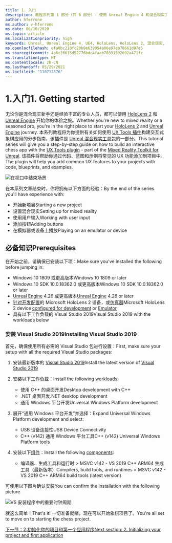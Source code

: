 ```yaml
---
title: 1. 入门
description: 教程系列第 1 部分（共 6 部分）- 使用 Unreal Engine 4 和混合现实工具包 UX Tools 插件构建一款象棋应用
author: hferrone
ms.author: v-hferrone
ms.date: 06/10/2020
ms.topic: article
ms.localizationpriority: high
keywords: Unreal, Unreal Engine 4, UE4, HoloLens, HoloLens 2, 混合现实, 教程, 入门, mrtk, uxt, UX Tools, 文档, 混合现实头戴显示设备, windows 混合现实头戴显示设备, 虚拟现实头戴显示设备
ms.openlocfilehash: efa0bc210fc20b9e639954a06e97eb78661d87e5
ms.sourcegitcommit: 4a6c26615d52776bdc4faab70391592092a471fc
ms.translationtype: HT
ms.contentlocale: zh-CN
ms.lasthandoff: 05/29/2021
ms.locfileid: "110712576"
---
```

# <a name="1-getting-started"></a><span data-ttu-id="d3d92-104">1.入门</span><span class="sxs-lookup"><span data-stu-id="d3d92-104">1. Getting started</span></span>

<span data-ttu-id="d3d92-105">无论你是混合现实新手还是经验丰富的专业人员，都可以使用 [HoloLens 2](../../../index.yml) 和 [Unreal Engine](https://www.unrealengine.com/en-US/) 开始你的体验之旅。</span><span class="sxs-lookup"><span data-stu-id="d3d92-105">Whether you're new to mixed reality or a seasoned pro, you're in the right place to start your [HoloLens 2](../../../index.yml) and [Unreal Engine](https://www.unrealengine.com/en-US/) journey.</span></span> <span data-ttu-id="d3d92-106">本系列教程将为你提供有关如何使用 [UX Tools 插件](https://github.com/microsoft/MixedReality-UXTools-Unreal)构建交互式象棋应用的分步指南，该插件是 [Unreal 混合现实工具包](https://github.com/microsoft/MixedRealityToolkit-Unreal)的一部分。</span><span class="sxs-lookup"><span data-stu-id="d3d92-106">This tutorial series will give you a step-by-step guide on how to build an interactive chess app with the [UX Tools plugin](https://github.com/microsoft/MixedReality-UXTools-Unreal) - part of the [Mixed Reality Toolkit for Unreal](https://github.com/microsoft/MixedRealityToolkit-Unreal).</span></span> <span data-ttu-id="d3d92-107">该插件将帮助你通过代码、蓝图和示例将常见的 UX 功能添加到项目中。</span><span class="sxs-lookup"><span data-stu-id="d3d92-107">The plugin will help you add common UX features to your projects with code, blueprints, and examples.</span></span> 

![在视口中结束场景](images/unreal-uxt/5-endscene.PNG)

<span data-ttu-id="d3d92-109">在本系列文章结束时，你将拥有以下方面的经验：</span><span class="sxs-lookup"><span data-stu-id="d3d92-109">By the end of the series you'll have experience with:</span></span>
* <span data-ttu-id="d3d92-110">开始新项目</span><span class="sxs-lookup"><span data-stu-id="d3d92-110">Starting a new project</span></span>
* <span data-ttu-id="d3d92-111">设置混合现实</span><span class="sxs-lookup"><span data-stu-id="d3d92-111">Setting up for mixed reality</span></span>
* <span data-ttu-id="d3d92-112">使用用户输入</span><span class="sxs-lookup"><span data-stu-id="d3d92-112">Working with user input</span></span>
* <span data-ttu-id="d3d92-113">添加按钮</span><span class="sxs-lookup"><span data-stu-id="d3d92-113">Adding buttons</span></span>
* <span data-ttu-id="d3d92-114">在模拟器或设备上播放</span><span class="sxs-lookup"><span data-stu-id="d3d92-114">Playing on an emulator or device</span></span>

## <a name="prerequisites"></a><span data-ttu-id="d3d92-115">必备知识</span><span class="sxs-lookup"><span data-stu-id="d3d92-115">Prerequisites</span></span>

<span data-ttu-id="d3d92-116">在开始之前，请确保已安装以下项：</span><span class="sxs-lookup"><span data-stu-id="d3d92-116">Make sure you've installed the following before jumping in:</span></span>
* <span data-ttu-id="d3d92-117">Windows 10 1809 或更高版本</span><span class="sxs-lookup"><span data-stu-id="d3d92-117">Windows 10 1809 or later</span></span>
* <span data-ttu-id="d3d92-118">Windows 10 SDK 10.0.18362.0 或更高版本</span><span class="sxs-lookup"><span data-stu-id="d3d92-118">Windows 10 SDK 10.0.18362.0 or later</span></span>
* <span data-ttu-id="d3d92-119">[Unreal Engine](https://www.unrealengine.com/en-US/get-now) 4.26 或更高版本</span><span class="sxs-lookup"><span data-stu-id="d3d92-119">[Unreal Engine](https://www.unrealengine.com/en-US/get-now) 4.26 or later</span></span>
* <span data-ttu-id="d3d92-120">[针对开发配置](../../platform-capabilities-and-apis/using-visual-studio.md#enabling-developer-mode)的 Microsoft HoloLens 2 设备，或[仿真器](../../platform-capabilities-and-apis/using-the-hololens-emulator.md#hololens-2-emulator-overview)</span><span class="sxs-lookup"><span data-stu-id="d3d92-120">Microsoft HoloLens 2 device [configured for development](../../platform-capabilities-and-apis/using-visual-studio.md#enabling-developer-mode) or [Emulator](../../platform-capabilities-and-apis/using-the-hololens-emulator.md#hololens-2-emulator-overview)</span></span>
* <span data-ttu-id="d3d92-121">具有以下工作负载的 Visual Studio 2019</span><span class="sxs-lookup"><span data-stu-id="d3d92-121">Visual Studio 2019 with the workloads below</span></span>

### <a name="installing-visual-studio-2019"></a><span data-ttu-id="d3d92-122">安装 Visual Studio 2019</span><span class="sxs-lookup"><span data-stu-id="d3d92-122">Installing Visual Studio 2019</span></span>

<span data-ttu-id="d3d92-123">首先，确保使用所有必需的 Visual Studio 包进行设置：</span><span class="sxs-lookup"><span data-stu-id="d3d92-123">First, make sure your setup with all the required Visual Studio packages:</span></span>
1. <span data-ttu-id="d3d92-124">安装最新版本的 [Visual Studio 2019](https://visualstudio.microsoft.com/downloads/)</span><span class="sxs-lookup"><span data-stu-id="d3d92-124">Install the latest version of [Visual Studio 2019](https://visualstudio.microsoft.com/downloads/)</span></span>
1. <span data-ttu-id="d3d92-125">安装以下[工作负载](/visualstudio/install/modify-visual-studio#modify-workloads)：</span><span class="sxs-lookup"><span data-stu-id="d3d92-125">Install the following [workloads](/visualstudio/install/modify-visual-studio#modify-workloads):</span></span>
    * <span data-ttu-id="d3d92-126">使用 C++ 的桌面开发</span><span class="sxs-lookup"><span data-stu-id="d3d92-126">Desktop development with C++</span></span>
    * <span data-ttu-id="d3d92-127">.NET 桌面开发</span><span class="sxs-lookup"><span data-stu-id="d3d92-127">.NET desktop development</span></span>
    * <span data-ttu-id="d3d92-128">通用 Windows 平台开发</span><span class="sxs-lookup"><span data-stu-id="d3d92-128">Universal Windows Platform development</span></span>
1. <span data-ttu-id="d3d92-129">展开“通用 Windows 平台开发”并选择：</span><span class="sxs-lookup"><span data-stu-id="d3d92-129">Expand Universal Windows Platform development and select:</span></span> 
    * <span data-ttu-id="d3d92-130">USB 设备连接性</span><span class="sxs-lookup"><span data-stu-id="d3d92-130">USB Device Connectivity</span></span>
    * <span data-ttu-id="d3d92-131">C++ (v142) 通用 Windows 平台工具</span><span class="sxs-lookup"><span data-stu-id="d3d92-131">C++ (v142) Universal Windows Platform tools</span></span>

1. <span data-ttu-id="d3d92-132">安装以下[组件](/visualstudio/install/modify-visual-studio#modify-individual-components)：</span><span class="sxs-lookup"><span data-stu-id="d3d92-132">Install the following [components](/visualstudio/install/modify-visual-studio#modify-individual-components):</span></span>
    * <span data-ttu-id="d3d92-133">编译器、生成工具和运行时 > MSVC v142 - VS 2019 C++ ARM64 生成工具（最新版本）</span><span class="sxs-lookup"><span data-stu-id="d3d92-133">Compilers, build tools, and runtimes > MSVC v142 - VS 2019 C++ ARM64 build tools (latest version)</span></span>

<span data-ttu-id="d3d92-134">可使用以下图片确认安装</span><span class="sxs-lookup"><span data-stu-id="d3d92-134">You can confirm the installation with the following picture</span></span>

![VS 安装程序中的重要时钟周期](images/unreal-uxt/1-install-the-tools.png)

<span data-ttu-id="d3d92-136">就这么简单！</span><span class="sxs-lookup"><span data-stu-id="d3d92-136">That's it!</span></span> <span data-ttu-id="d3d92-137">一切准备就绪，现在可以开始象棋项目了。</span><span class="sxs-lookup"><span data-stu-id="d3d92-137">You're all set to move on to starting the chess project.</span></span>

[<span data-ttu-id="d3d92-138">下一节：2.初始化你的项目和第一个应用程序</span><span class="sxs-lookup"><span data-stu-id="d3d92-138">Next section: 2. Initializing your project and first application</span></span>](unreal-uxt-ch2.md)